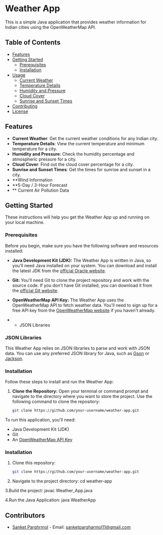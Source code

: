 # Weather App



This is a simple Java application that provides weather information for Indian cities using the OpenWeatherMap API.

## Table of Contents

- [Features](#features)
- [Getting Started](#getting-started)
  - [Prerequisites](#prerequisites)
  - [Installation](#installation)
- [Usage](#usage)
  - [Current Weather](#current-weather)
  - [Temperature Details](#temperature-details)
  - [Humidity and Pressure](#humidity-and-pressure)
  - [Cloud Cover](#cloud-cover)
  - [Sunrise and Sunset Times](#sunrise-and-sunset-times)
- [Contributing](#contributing)
- [License](#license)

## Features

- **Current Weather**: Get the current weather conditions for any Indian city.
- **Temperature Details**: View the current temperature and minimum temperature for a city.
- **Humidity and Pressure**: Check the humidity percentage and atmospheric pressure for a city.
- **Cloud Cover**: Find out the cloud cover percentage for a city.
- **Sunrise and Sunset Times**: Get the times for sunrise and sunset in a city.
- **Wind Information
- **5-Day / 3-Hour Forecast
- ** Current Air Pollution Data
## Getting Started

These instructions will help you get the Weather App up and running on your local machine.

### Prerequisites

Before you begin, make sure you have the following software and resources installed:

- **Java Development Kit (JDK):** The Weather App is written in Java, so you'll need Java installed on your system. You can download and install the latest JDK from the [official Oracle website](https://www.oracle.com/java/technologies/javase-downloads.html).

- **Git:** You'll need Git to clone the project repository and work with the source code. If you don't have Git installed, you can download it from the [official Git website](https://git-scm.com/downloads).

- **OpenWeatherMap API Key:** The Weather App uses the OpenWeatherMap API to fetch weather data. You'll need to sign up for a free API key from the [OpenWeatherMap website](https://openweathermap.org/api) if you haven't already.
- - JSON Libraries
  

### JSON Libraries

This Weather App relies on JSON libraries to parse and work with JSON data. You can use any preferred JSON library for Java, such as [Gson](https://github.com/google/gson) or [Jackson](https://github.com/FasterXML/jackson).


### Installation

Follow these steps to install and run the Weather App:

1. **Clone the Repository:** Open your terminal or command prompt and navigate to the directory where you want to store the project. Use the following command to clone the repository:

   ```sh
   git clone https://github.com/your-username/weather-app.git


To run this application, you'll need:

- Java Development Kit (JDK)
- Git
- An [OpenWeatherMap API Key](https://openweathermap.org/api)

### Installation

1. Clone this repository:

   ```sh
   git clone https://github.com/your-username/weather-app.git

  2. Navigate to the project directory:
    cd weather-app

  3.Build the project:
  javac Weather_App.java

  4.Run the Java Application:
  java WeatherApp


## Contributors

- [Sanket Parghrmol](https://github.com/sanket2606) - Email: sanketpargharmol11@gmail.com
